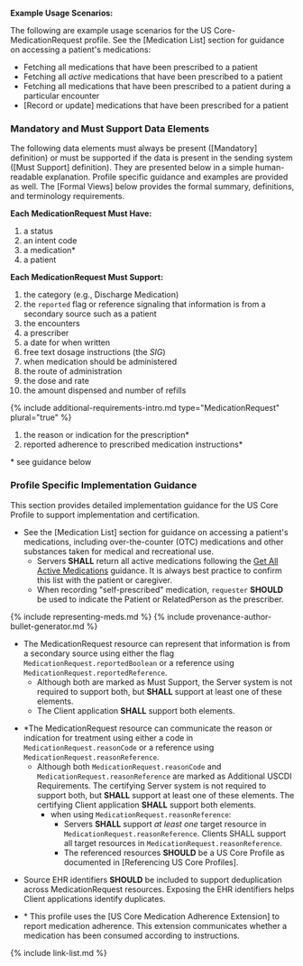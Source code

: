 
**Example Usage Scenarios:**

The following are example usage scenarios for the US Core-MedicationRequest
profile. See the [Medication List] section for guidance on accessing a patient's medications:

-   Fetching all medications that have been prescribed to a patient
-   Fetching all *active* medications that have been prescribed to a patient
-   Fetching all medications that have been prescribed to a patient during a particular encounter
-  [Record or update]  medications that have been prescribed for a patient

### Mandatory and Must Support Data Elements

The following data elements must always be present ([Mandatory] definition) or must be supported if the data is present in the sending system ([Must Support] definition). They are presented below in a simple human-readable explanation. Profile specific guidance and examples are provided as well. The [Formal Views] below provides the formal summary, definitions, and terminology requirements.  

**Each MedicationRequest Must Have:**

1. a status
1. an intent code
1. a medication*
1. a patient

**Each MedicationRequest Must Support:**

1. the category  (e.g., Discharge Medication)
2. the `reported` flag  or reference signaling that information is from a secondary source such as a patient
3. the encounters
4. a prescriber
5. a date for when written
6. free text dosage instructions (the *SIG*) 
7. when medication should be administered
8. the route of administration
9. the dose and rate
10. the amount dispensed and number of refills

{% include additional-requirements-intro.md type="MedicationRequest" plural="true" %}

1. the reason or indication for the prescription*
2. reported adherence to prescribed medication instructions*
 
\* see guidance below

### Profile Specific Implementation Guidance

This section provides detailed implementation guidance for the US Core Profile to support implementation and certification.

* See the [Medication List] section for guidance on accessing a patient's medications, including over-the-counter (OTC) medications and other substances taken for medical and recreational use.
  * Servers **SHALL** return all active medications following the [Get All Active Medications](medication-list.html#get-all-active-medications) guidance. It is always best practice to confirm this list with the patient or caregiver.
  * When recording "self-prescribed" medication, `requester` **SHOULD** be used to indicate the Patient or RelatedPerson as the prescriber.

{% include representing-meds.md %}
{% include provenance-author-bullet-generator.md %}
* The MedicationRequest resource can represent that information is from a secondary source using either the flag `MedicationRequest.reportedBoolean` or a reference using `MedicationRequest.reportedReference`.
   *  Although both are marked as Must Support, the Server system is not required to support both, but **SHALL** support at least one of these elements.
   *  The Client application **SHALL** support both elements.
- \*The MedicationRequest resource can communicate the reason or indication for treatment using either a code in `MedicationRequest.reasonCode` or a reference using `MedicationRequest.reasonReference`.
    - Although both `MedicationRequest.reasonCode` and `MedicationRequest.reasonReference` are marked as Additional USCDI Requirements. The certifying Server system is not required to support both, but **SHALL** support at least one of these elements. The certifying Client application **SHALL** support both elements.
       - when using  `MedicationRequest.reasonReference`:
         - Servers **SHALL** support *at least one* target resource in `MedicationRequest.reasonReference`. Clients SHALL support all target resources in `MedicationRequest.reasonReference`.
         - The referenced resources **SHOULD** be a US Core Profile as documented in [Referencing US Core Profiles].
* Source EHR identifiers **SHOULD** be included to support deduplication across MedicationRequest resources. Exposing the EHR identifiers helps Client applications identify duplicates.
- \*  This profile uses the [US Core Medication Adherence Extension] to report medication adherence. This extension communicates whether a medication has been consumed according to instructions.

{% include link-list.md %}
